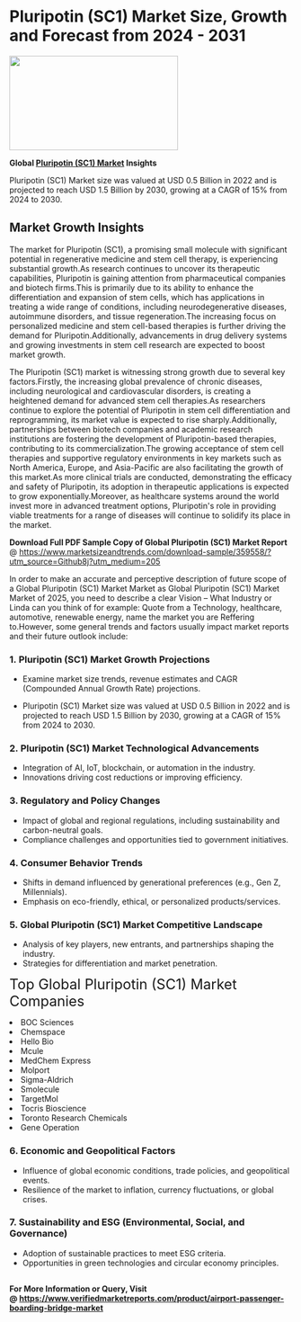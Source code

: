 <H1>Pluripotin (SC1) Market Size, Growth and Forecast from 2024 - 2031</H1><img class="aligncenter size-medium wp-image-584254" src="https://thirdeyenews.in/wp-content/uploads/2024/09/Global-Market-Research-300x168.jpeg" alt="" width="300" height="168" /><p><strong>Global&nbsp;<a href="https://www.marketsizeandtrends.com/download-sample/359558/?utm_source=Github8j?utm_medium=205">Pluripotin (SC1) Market</a> Insights</strong></p><p>Pluripotin (SC1) Market size was valued at USD 0.5 Billion in 2022 and is projected to reach USD 1.5 Billion by 2030, growing at a CAGR of 15% from 2024 to 2030.</p><p><h2>Market Growth Insights</h2> <p>The market for Pluripotin (SC1), a promising small molecule with significant potential in regenerative medicine and stem cell therapy, is experiencing substantial growth.As research continues to uncover its therapeutic capabilities, Pluripotin is gaining attention from pharmaceutical companies and biotech firms.This is primarily due to its ability to enhance the differentiation and expansion of stem cells, which has applications in treating a wide range of conditions, including neurodegenerative diseases, autoimmune disorders, and tissue regeneration.The increasing focus on personalized medicine and stem cell-based therapies is further driving the demand for Pluripotin.Additionally, advancements in drug delivery systems and growing investments in stem cell research are expected to boost market growth.</p> <p>The Pluripotin (SC1) market is witnessing strong growth due to several key factors.Firstly, the increasing global prevalence of chronic diseases, including neurological and cardiovascular disorders, is creating a heightened demand for advanced stem cell therapies.As researchers continue to explore the potential of Pluripotin in stem cell differentiation and reprogramming, its market value is expected to rise sharply.Additionally, partnerships between biotech companies and academic research institutions are fostering the development of Pluripotin-based therapies, contributing to its commercialization.The growing acceptance of stem cell therapies and supportive regulatory environments in key markets such as North America, Europe, and Asia-Pacific are also facilitating the growth of this market.As more clinical trials are conducted, demonstrating the efficacy and safety of Pluripotin, its adoption in therapeutic applications is expected to grow exponentially.Moreover, as healthcare systems around the world invest more in advanced treatment options, Pluripotin's role in providing viable treatments for a range of diseases will continue to solidify its place in the market.</p><p><span class=""><strong>Download Full PDF Sample Copy of Global Pluripotin (SC1) Market Report</strong> @ <a href="https://www.marketsizeandtrends.com/download-sample/359558/?utm_source=Github8j?utm_medium=205" target="_blank">https://www.marketsizeandtrends.com/download-sample/359558/?utm_source=Github8j?utm_medium=205</a></span></p><p>In order to make an accurate and perceptive description of future scope of a Global&nbsp;Pluripotin (SC1) Market Market as Global&nbsp;Pluripotin (SC1) Market Market of 2025, you need to describe a clear Vision &ndash; What Industry or Linda can you think of for example: Quote from a Technology, healthcare, automotive, renewable energy, name the market you are Reffering to.However, some general trends and factors usually impact market reports and their future outlook include:</p><h3>1.&nbsp;<strong>Pluripotin (SC1) Market Growth Projections</strong></h3><ul><li>Examine market size trends, revenue estimates and CAGR (Compounded Annual Growth Rate) projections.</li><li><p>Pluripotin (SC1) Market size was valued at USD 0.5 Billion in 2022 and is projected to reach USD 1.5 Billion by 2030, growing at a CAGR of 15% from 2024 to 2030.</p></li></ul><h3>2.&nbsp;<strong>Pluripotin (SC1) Market Technological Advancements</strong></h3><ul><li>Integration of AI, IoT, blockchain, or automation in the industry.</li><li>Innovations driving cost reductions or improving efficiency.</li></ul><h3>3.&nbsp;<strong>Regulatory and Policy Changes</strong></h3><ul><li>Impact of global and regional regulations, including sustainability and carbon-neutral goals.</li><li>Compliance challenges and opportunities tied to government initiatives.</li></ul><h3>4.&nbsp;<strong>Consumer Behavior Trends</strong></h3><ul><li>Shifts in demand influenced by generational preferences (e.g., Gen Z, Millennials).</li><li>Emphasis on eco-friendly, ethical, or personalized products/services.</li></ul><h3>5.&nbsp;<strong>Global Pluripotin (SC1) Market Competitive Landscape</strong></h3><ul><li>Analysis of key players, new entrants, and partnerships shaping the industry.</li><li>Strategies for differentiation and market penetration.</li></ul><p data-pm-slice="1 1 []"><span style="color: inherit; font-family: inherit; font-size: 25px;">Top Global Pluripotin (SC1) Market Companies</span></p><div class="" data-test-id=""><p><li>BOC Sciences</li><li> Chemspace</li><li> Hello Bio</li><li> Mcule</li><li> MedChem Express</li><li> Molport</li><li> Sigma-Aldrich</li><li> Smolecule</li><li> TargetMol</li><li> Tocris Bioscience</li><li> Toronto Research Chemicals</li><li> Gene Operation</li></p></div><h3>6.&nbsp;<strong>Economic and Geopolitical Factors</strong></h3><ul><li>Influence of global economic conditions, trade policies, and geopolitical events.</li><li>Resilience of the market to inflation, currency fluctuations, or global crises.</li></ul><h3>7.&nbsp;<strong>Sustainability and ESG (Environmental, Social, and Governance)</strong></h3><ul><li>Adoption of sustainable practices to meet ESG criteria.</li><li>Opportunities in green technologies and circular economy principles.</li></ul><h2><strong style="font-size: 14px;">For More Information or Query, Visit @&nbsp;</strong><a style="background-color: #ffffff; font-size: 14px;" href="https://www.marketsizeandtrends.com/report/pluripotin-sc1-market/" target="_blank">https://www.verifiedmarketreports.com/product/airport-passenger-boarding-bridge-market</a></h2>
